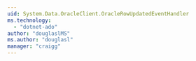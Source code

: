 ```yaml
---
uid: System.Data.OracleClient.OracleRowUpdatedEventHandler
ms.technology: 
  - "dotnet-ado"
author: "douglaslMS"
ms.author: "douglasl"
manager: "craigg"
---
```

